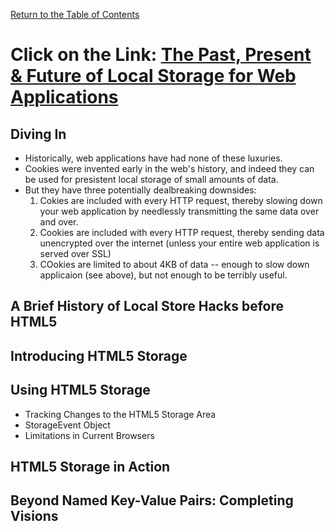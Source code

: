 [Return to the Table of Contents](README.md)

# Click on the Link: [The Past, Present & Future of Local Storage for Web Applications](http://diveinto.html5doctor.com/storage.html)
## Diving In
- Historically, web applications have had none of these luxuries.
- Cookies were invented early in the web's history, and indeed they can be used for presistent local storage of small amounts of data.
- But they have three potentially dealbreaking downsides:
  1. Cokies are included with every HTTP request, thereby slowing down your web application by needlessly transmitting the same data over and over.
  2. Cookies are included with every HTTP request, thereby sending data unencrypted over the internet (unless your entire web application is served over SSL)
  3. COokies are limited to about 4KB  of data -- enough to slow down applicaion (see above), but not enough to be terribly useful.
## A Brief History of Local Store Hacks before HTML5
## Introducing HTML5 Storage
## Using HTML5 Storage
- Tracking Changes to the HTML5 Storage Area
- StorageEvent Object
- Limitations in Current Browsers
## HTML5 Storage in Action
## Beyond Named Key-Value Pairs: Completing Visions